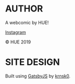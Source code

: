 # AUTHOR

A webcomic by HUE!

[Instagram](https://www.instagram.com/hueartdump/)

© HUE 2019

# SITE DESIGN

Built using [GatsbyJS](https://www.gatsbyjs.org/) by [krnsk0](https://www.krnsk0.dev/).
